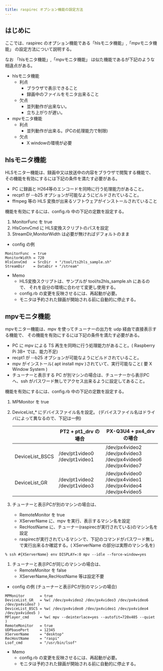 ```yaml
---
title: raspirec オプション機能の設定方法
---
```


## はじめに

ここでは、raspirec のオプション機能である「hlsモニタ機能」,「mpvモニタ機能」
の設定方法について説明する。

<!--more-->

なお 「hlsモニタ機能」,「mpvモニタ機能」
は似た機能であるが下記のような相違点がある。

* hlsモニタ機能
  * 利点
    * ブラウザで表示できること
    * 録画中のファイルをモニタ出来ること
  * 欠点
    * 並列動作が出来ない。
    * 立ち上がりが遅い。
* mpvモニタ機能
  * 利点
    * 並列動作が出来る。(PCの処理能力で制限)
  * 欠点
    * X windowの環境が必要


## hlsモニタ機能

HLSモニター機能は、録画中又は放送中の内容をブラウザで閲覧する機能で、
その機能を有効にするには下記の条件を満たす必要がある。

   *  PC に録画と H264等のエンコードを同時に行う処理能力があること。
   *  recpt1 が --b25 オプションが可能なようにビルドされていること。
   *  ffmpeg 等の HLS 変換が出来るソフトウェアがインストールされていること

機能を有効にするには、config.rb 中の下記の定数を設定する。
  1. MonitorFunc を true 
  1. HlsConvCmd に HLS変換スクリプトのパスを設定
  1. StreamDir,MonitorWidth は必要が無ければデフォルトのまま

* config の例
```
MonitorFunc  = true
MonitorWidth = 720
HlsConvCmd   = SrcDir  + "/tool/ts2hls_sample.sh"
StreamDir    = DataDir + "/stream"
```

* Memo
  * HLS変換スクリプトは、サンプルが tool/ts2hls_sample.sh にあるので、
    それを自分の環境に合わせて変更し使用する。
  * config.rb の変更を反映させるには、再起動が必要。
  * モニタは予約された録画が開始される前に自動的に停止する。






## mpvモニタ機能

 mpvモニター機能は、mpv を使ってチューナーの出力を udp
 経由で直接表示する機能で、
 その機能を有効にするには下記の条件を満たす必要がある。

  * PC に mpv による TS 再生を同時に行う処理能力があること。( Raspberry Pi 3B+ では、能力不足)
  *  recpt1 が --b25 オプションが可能なようにビルドされていること。
  * mpv がインストール( apt install mpv )されていて、実行可能なこと( 要 X Window System )
  * チューナーと表示する PC が別マシンの場合は、チューナーから表示PC
    へ、ssh がパスワード無しでアクセス出来るように設定してあること。


機能を有効にするには、config.rb 中の下記の定数を設定する。

  1. MPMonitor を true 
  1. DeviceList_* にデバイスファイル名を設定。
       (デバイスファイル名はドライバによって異なるので、下記は一例)

        |                     | PT2 +  pt1_drv の場合 | PX-Q3U4 + px4_drv の場合 |
        |---------------------|-----------------------|--------------------------|
        | DeviceList_BSCS     | /dev/pt1video0<br> /dev/pt1video1  | /dev/px4video2<br>/dev/px4video3<br>/dev/px4video6<br>/dev/px4video7
        |  DeviceList_GR      | /dev/pt1video2<br>/dev/pt1video3  |/dev/px4video0<br>/dev/px4video1<br>/dev/px4video4<br>/dev/px4video5

  1.  チューナーと表示PCが別のマシンの場合は、
      * RemoteMonitor  を true
      * XServerName に、mpv を実行、表示するマシン名を設定
      * RecHostName に、チューナー(raspirecが実行されている)のマシン名を設定
      * raspirecが実行されているマシンで、下記のコマンドがパスワード無しで実行出来るか確認する。( XServerName の部分は実際のマシン名を)
```
% ssh #{XServerName} env DISPLAY=:0 mpv --idle --force-window=yes
```


  1. チューナーと表示PCが同じのマシンの場合は、
     * RemoteMonitor  を false 
     * XServerName,RecHostName 等は設定不要


* config の例 (チューナーと表示PCが別のマシンの場合)

```
MPMonitor       = true
DeviceList_GR   = %w( /dev/px4video2 /dev/px4video3 /dev/px4video6 /dev/px4video7 )
DeviceList_BSCS = %w( /dev/px4video0 /dev/px4video1 /dev/px4video4 /dev/px4video5 )
MPlayer_cmd     = %w( mpv --deinterlace=yes --autofit=720x405 --quiet )
RemoteMonitor   = true
UDPbasePort     = 12345
XServerName     = "desktop"
RecHostName     = "raspi"
Lsof_cmd        = "/usr/bin/lsof"
```


* Memo
  * config.rb の変更を反映させるには、再起動が必要。
  * モニタは予約された録画が開始される前に自動的に停止する。
